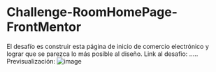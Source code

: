 # Challenge-RoomHomePage-FrontMentor
El desafío es construir esta página de inicio de comercio electrónico y lograr que se parezca lo más posible al diseño.
Link al desafio: .....
Previsualización:
![image](https://user-images.githubusercontent.com/91098592/174461589-3051e08d-5e27-4682-8eaa-9453254e67ff.png)

